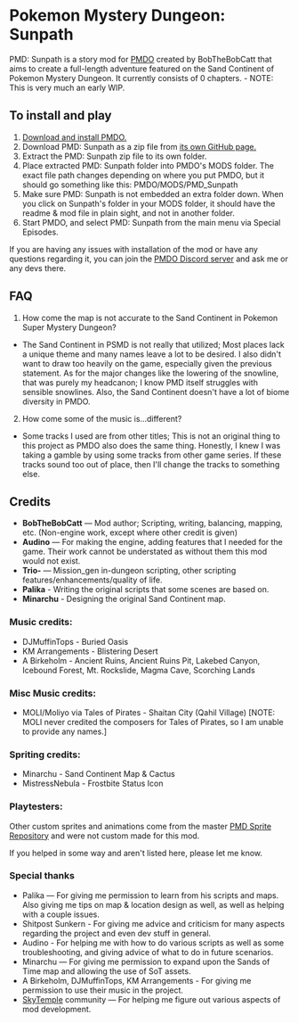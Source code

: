 # Pokemon Mystery Dungeon: Sunpath
PMD: Sunpath is a story mod for [PMDO](https://github.com/audinowho/PMDODump/) created by BobTheBobCatt that aims to create a full-length adventure featured on the Sand Continent of Pokemon Mystery Dungeon.
It currently consists of 0 chapters. - NOTE: This is very much an early WIP.

## To install and play
1. [Download and install PMDO.](https://github.com/audinowho/PMDODump/releases)
2. Download PMD: Sunpath as a zip file from [its own GitHub page.](https://github.com/BobTheBobCatt/PMD_Sunpath)
3. Extract the PMD: Sunpath zip file to its own folder.
4. Place extracted PMD: Sunpath folder into PMDO's MODS folder. The exact file path changes depending on where you put PMDO, but it should go something like this: PMDO/MODS/PMD_Sunpath
5. Make sure PMD: Sunpath is not embedded an extra folder down. When you click on Sunpath's folder in your MODS folder, it should have the readme & mod file in plain sight, and not in another folder.
6. Start PMDO, and select PMD: Sunpath from the main menu via Special Episodes.

If you are having any issues with installation of the mod or have any questions regarding it, you can join the [PMDO Discord server](https://discord.gg/37VKndMsr2) and ask me or any devs there.



## FAQ
1. How come the map is not accurate to the Sand Continent in Pokemon Super Mystery Dungeon?
* The Sand Continent in PSMD is not really that utilized; Most places lack a unique theme and many names leave a lot to be desired. I also didn't want to draw too heavily on the game, especially given the previous statement. As for the major changes like the lowering of the snowline, that was purely my headcanon; I know PMD itself struggles with sensible snowlines. Also, the Sand Continent doesn't have a lot of biome diversity in PMDO.

2. How come some of the music is...different?
* Some tracks I used are from other titles; This is not an original thing to this project as PMDO also does the same thing. Honestly, I knew I was taking a gamble by using some tracks from other game series. If these tracks sound too out of place, then I'll change the tracks to something else.


## Credits
* **BobTheBobCatt** — Mod author; Scripting, writing, balancing, mapping, etc. (Non-engine work, except where other credit is given)  
* **Audino** — For making the engine, adding features that I needed for the game. Their work cannot be understated as without them this mod would not exist.
* **Trio-** — Mission_gen in-dungeon scripting, other scripting features/enhancements/quality of life.
* **Palika** - Writing the original scripts that some scenes are based on.
* **Minarchu** - Designing the original Sand Continent map.

### Music credits:
* DJMuffinTops - Buried Oasis
* KM Arrangements - Blistering Desert
* A Birkeholm - Ancient Ruins, Ancient Ruins Pit, Lakebed Canyon, Icebound Forest, Mt. Rockslide, Magma Cave, Scorching Lands

### Misc Music credits:
* MOLI/Moliyo via Tales of Pirates - Shaitan City (Qahil Village) [NOTE: MOLI never credited the composers for Tales of Pirates, so I am unable to provide any names.]

### Spriting credits:
* Minarchu - Sand Continent Map & Cactus
* MistressNebula - Frostbite Status Icon

### Playtesters:


Other custom sprites and animations come from the master [PMD Sprite Repository](https://sprites.pmdcollab.org/) and were not custom made for this mod.

If you helped in some way and aren't listed here, please let me know.

### Special thanks
* Palika — For giving me permission to learn from his scripts and maps. Also giving me tips on map & location design as well, as well as helping with a couple issues.
* Shitpost Sunkern - For giving me advice and criticism for many aspects regarding the project and even dev stuff in general.
* Audino - For helping me with how to do various scripts as well as some troubleshooting, and giving advice of what to do in future scenarios.
* Minarchu — For giving me permission to expand upon the Sands of Time map and allowing the use of SoT assets.
* A Birkeholm, DJMuffinTops, KM Arrangements - For giving me permission to use their music in the project.
* [SkyTemple](https://skytemple.org/) community — For helping me figure out various aspects of mod development.
